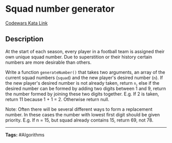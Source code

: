 # Squad number generator

[Codewars Kata Link](https://www.codewars.com/kata/5d62961d18198b000e2f22b3/python)

## Description
At the start of each season, every player in a football team is assigned their own unique squad number. Due to superstition or their history certain numbers are more desirable than others.

Write a function `generateNumber()` that takes two arguments, an array of the current squad numbers (`squad`) and the new player's desired number (`n`). If the new player's desired number is not already taken, return `n`, else if the desired number can be formed by adding two digits between 1 and 9, return the number formed by joining these two digits together. E.g. If 2 is taken, return 11 because 1 + 1 = 2. Otherwise return null.

Note: Often there will be several different ways to form a replacement number. In these cases the number with lowest first digit should be given priority. E.g. If n = 15, but squad already contains 15, return 69, not 78.

---

**Tags:** #Algorithms